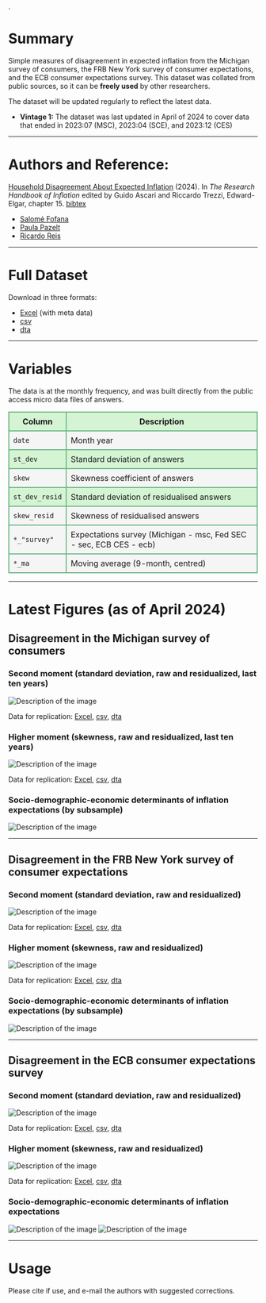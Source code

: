 .

# Summary
Simple measures of disagreement in expected inflation from the Michigan survey of consumers, the FRB New York survey of consumer expectations, and the ECB consumer expectations survey. This dataset was collated from public sources, so it can be **freely used** by other researchers.

The dataset will be updated regularly to reflect the latest data.
- **Vintage 1:** The dataset was last updated in April of 2024 to cover data that ended in 2023:07 (MSC), 2023:04 (SCE), and 2023:12 (CES)

---

# Authors and Reference:
[Household Disagreement About Expected Inflation](https://personal.lse.ac.uk/reisr/papers/24-FPRdisagree.pdf) (2024). In *The Research Handbook of Inflation* edited by Guido Ascari and Riccardo Trezzi, Edward-Elgar, chapter 15.
[bibtex](https://personal.lse.ac.uk/reisr/papers/24-FPRdisagree-bib.bib)
- [Salomé Fofana](https://www.salomefofana.com)
- [Paula Pazelt](https://www.paulapatzelt.com)
- [Ricardo Reis](https://www.r2rsquared.com/)

---

# Full Dataset
Download in three formats:
- [Excel](fpr_disagree_0524.xlsx) (with meta data)
- [csv](fpr_disagree_0524.csv)
- [dta](fpr_disagree_0524.dta)

---


# Variables
The data is at the monthly frequency, and was built directly from the public access micro data files of answers.
<table>
  <tr style="background-color: #d4f4d3;">
    <th style="border: 2px solid #68b684; padding: 8px;">Column</th>
    <th style="border: 2px solid #68b684; padding: 8px;">Description</th>
  </tr>
  <tr style="background-color: #f5f5f5;">
    <td style="border: 2px solid #68b684; padding: 8px;"><code>date</code></td>
    <td style="border: 2px solid #68b684; padding: 8px;">Month year</td>
  </tr>
  <tr style="background-color: #d4f4d3;">
    <td style="border: 2px solid #68b684; padding: 8px;"><code>st_dev</code></td>
    <td style="border: 2px solid #68b684; padding: 8px;">Standard deviation of answers</td>
  </tr>
  <tr style="background-color: #f5f5f5;">
    <td style="border: 2px solid #68b684; padding: 8px;"><code>skew</code></td>
    <td style="border: 2px solid #68b684; padding: 8px;">Skewness coefficient of answers</td>
  </tr>
  <tr style="background-color: #d4f4d3;">
    <td style="border: 2px solid #68b684; padding: 8px;"><code>st_dev_resid</code></td>
    <td style="border: 2px solid #68b684; padding: 8px;">Standard deviation of residualised answers</td>
  </tr>
  <tr style="background-color: #f5f5f5;">
    <td style="border: 2px solid #68b684; padding: 8px;"><code>skew_resid</code></td>
    <td style="border: 2px solid #68b684; padding: 8px;">Skewness of residualised answers</td>
  </tr>
  <tr style="background-color: #f5f5f5;">
    <td style="border: 2px solid #68b684; padding: 8px;"><code>*_"survey"</code></td>
    <td style="border: 2px solid #68b684; padding: 8px;">Expectations survey (Michigan - msc, Fed SEC - sec, ECB CES - ecb)</td>
  </tr>
  <tr style="background-color: #f5f5f5;">
    <td style="border: 2px solid #68b684; padding: 8px;"><code>*_ma</code></td>
    <td style="border: 2px solid #68b684; padding: 8px;">Moving average (9-month, centred)</td>
  </tr>
</table>

---

# Latest Figures (as of April 2024)


## Disagreement in the Michigan survey of consumers


### Second moment (standard deviation, raw and residualized, last ten years)
![Description of the image](MSC_stdev.png)

Data for replication: [Excel](MSC_stdev.xls), [csv](MSC_stdev.csv), [dta](MSC_stdev.dta) 


### Higher moment (skewness, raw and residualized, last ten years)
![Description of the image](MSC_skewness.png)

Data for replication: [Excel](MSC_skewness.xls), [csv](MSC_skewness.csv), [dta](MSC_skewness.dta) 


###  Socio-demographic-economic determinants of inflation expectations (by subsample)
![Description of the image](Michigan_characteristics_periods.png)

---

## Disagreement in the FRB New York survey of consumer expectations 


### Second moment (standard deviation, raw and residualized)
![Description of the image](SCE_stdev.png)

Data for replication: [Excel](SCE_stdev.xls), [csv](SCE_stdev.csv), [dta](SCE_stdev.dta) 


### Higher moment (skewness, raw and residualized)
![Description of the image](SCE_skewness.png)

Data for replication: [Excel](SCE_skewness.xls), [csv](SCE_skewness.csv), [dta](SCE_skewness.dta) 


###  Socio-demographic-economic determinants of inflation expectations (by subsample)
![Description of the image](SCE_characteristics_periods.png)

---

## Disagreement in the ECB consumer expectations survey


### Second moment (standard deviation, raw and residualized)
![Description of the image](ECB_stdev.png)

Data for replication: [Excel](ECB_stdev.xls), [csv](ECB_stdev.csv), [dta](ECB_stdev.dta) 


### Higher moment (skewness, raw and residualized)
![Description of the image](ECB_skewness.png)

Data for replication: [Excel](ECB_skewness.xls), [csv](ECB_skewness.csv), [dta](ECB_skewness.dta) 


###  Socio-demographic-economic determinants of inflation expectations
![Description of the image](ECB_characteristics_periods_c.png)
![Description of the image](ECB_inf_coef_vsDE.png)


---

# Usage
Please cite if use, and e-mail the authors with suggested corrections.
